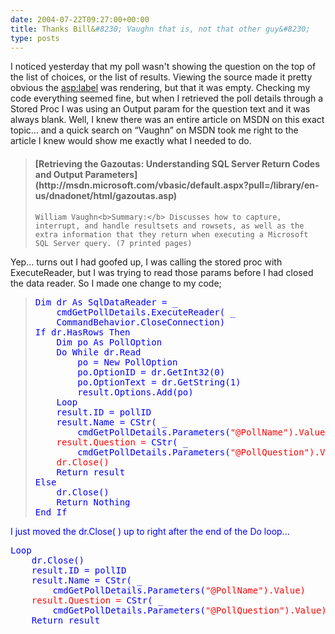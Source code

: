 ```yaml
---
date: 2004-07-22T09:27:00+00:00
title: Thanks Bill&#8230; Vaughn that is, not that other guy&#8230;
type: posts
---
```

I noticed yesterday that my poll wasn't showing the question on the top of the list of choices, or the list of results. Viewing the source made it pretty obvious the <asp:label> was rendering, but that it was empty. Checking my code everything seemed fine, but when I retrieved the poll details through a Stored Proc I was using an Output param for the question text and it was always blank. Well, I knew there was an entire article on MSDN on this exact topic... and a quick search on “Vaughn” on MSDN took me right to the article I knew would show me exactly what I needed to do.

<blockquote dir="ltr" style="MARGIN-RIGHT: 0px">
  <h4>
    [Retrieving the Gazoutas: Understanding SQL Server Return Codes and Output Parameters](http://msdn.microsoft.com/vbasic/default.aspx?pull=/library/en-us/dnadonet/html/gazoutas.asp)
  </h4>


    William Vaughn<b>Summary:</b> Discusses how to capture, interrupt, and handle resultsets and rowsets, as well as the extra information that they return when executing a Microsoft SQL Server query. (7 printed pages)

</blockquote>

Yep... turns out I had goofed up, I was calling the stored proc with ExecuteReader, but I was trying to read those params before I had closed the data reader. So I made one change to my code;

<blockquote dir="ltr" style="MARGIN-RIGHT: 0px">
  <pre><font color="blue" family="Microsoft Sans Serif">Dim dr <font color="blue" family="Microsoft Sans Serif">As SqlDataReader = _
    cmdGetPollDetails.ExecuteReader( _
    CommandBehavior.CloseConnection)
<font color="blue" family="Microsoft Sans Serif">If dr.HasRows <font color="blue" family="Microsoft Sans Serif">Then
    <font color="blue" family="Microsoft Sans Serif">Dim po <font color="blue" family="Microsoft Sans Serif">As PollOption
    <font color="blue" family="Microsoft Sans Serif">Do <font color="blue" family="Microsoft Sans Serif">While dr.Read
        po = <font color="blue" family="Microsoft Sans Serif">New PollOption
        po.OptionID = dr.GetInt32(0)
        po.OptionText = dr.GetString(1)
        result.Options.<font color="blue" family="Microsoft Sans Serif">Add(po)
    <font color="blue" family="Microsoft Sans Serif">Loop
    result.ID = pollID
    result.Name = <font color="blue" family="Microsoft Sans Serif">CStr( _
        cmdGetPollDetails.Parameters(<font color="red" family="Microsoft Sans Serif">"@PollName").Value)
    result.Question = <font color="blue" family="Microsoft Sans Serif">CStr( _
        cmdGetPollDetails.Parameters(<font color="red" family="Microsoft Sans Serif">"@PollQuestion").Value)
    dr.Close()
    <font color="blue" family="Microsoft Sans Serif">Return result
<font color="blue" family="Microsoft Sans Serif">Else
    dr.Close()
    <font color="blue" family="Microsoft Sans Serif">Return <font color="blue" family="Microsoft Sans Serif">Nothing
<font color="blue" family="Microsoft Sans Serif">End <font color="blue" family="Microsoft Sans Serif">If
</pre>
</blockquote>

I just moved the dr.Close( ) up to right after the end of the Do loop...

<pre><font color="blue" family="Microsoft Sans Serif">Loop
    dr.Close()
    result.ID = pollID
    result.Name = <font color="blue" family="Microsoft Sans Serif">CStr( _
        cmdGetPollDetails.Parameters(<font color="red" family="Microsoft Sans Serif">"@PollName").Value)
    result.Question = <font color="blue" family="Microsoft Sans Serif">CStr( _
        cmdGetPollDetails.Parameters(<font color="red" family="Microsoft Sans Serif">"@PollQuestion").Value)
    <font color="blue" family="Microsoft Sans Serif">Return result
</pre>

<pre> </pre>
